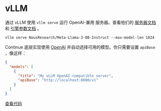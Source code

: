 # vLLM

通过 vLLM 使用 `vllm serve` 运行 OpenAI-兼用 服务器。查看他们的 [服务器文档](https://docs.vllm.ai/en/latest/serving/openai_compatible_server.html) 和 [引擎参数文档](https://docs.vllm.ai/en/latest/models/engine_args.html) 。

```shell
vllm serve NousResearch/Meta-Llama-3-8B-Instruct --max-model-len 1024
```

Continue 底层实现使用 [OpenAI](../top-level/openai.md) 并自动选择可用的模型。你只需要设置 `apiBase` ，像这样：

```json title="config.json"
{
  "models": [
    {
      "title": "My vLLM OpenAI-compatible server",
      "apiBase": "http://localhost:8000/v1"
    }
  ]
}
```

[查看代码](https://github.com/noiragentdev/noiragent/blob/main/core/llm/llms/Vllm.ts)
